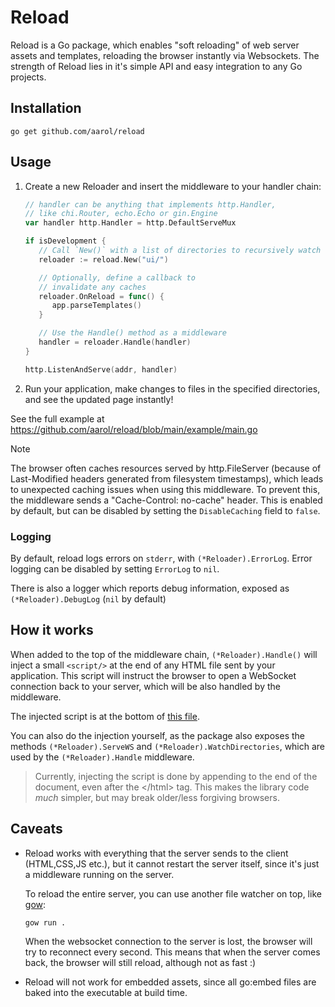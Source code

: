 # Reload

Reload is a Go package, which enables "soft reloading" of web server assets and templates, reloading the browser instantly via Websockets. The strength of Reload lies in it's simple API and easy integration to any Go projects.

## Installation

`go get github.com/aarol/reload`

## Usage

1. Create a new Reloader and insert the middleware to your handler chain:

   ```go
   // handler can be anything that implements http.Handler,
   // like chi.Router, echo.Echo or gin.Engine
   var handler http.Handler = http.DefaultServeMux

   if isDevelopment {
      // Call `New()` with a list of directories to recursively watch
      reloader := reload.New("ui/")

      // Optionally, define a callback to
      // invalidate any caches
      reloader.OnReload = func() {
         app.parseTemplates()
      }

      // Use the Handle() method as a middleware
      handler = reloader.Handle(handler)
   }

   http.ListenAndServe(addr, handler)
   ```

2. Run your application, make changes to files in the specified directories, and see the updated page instantly!

See the full example at <https://github.com/aarol/reload/blob/main/example/main.go>

> [!NOTE]  
> The browser often caches resources served by http.FileServer (because of Last-Modified headers generated from filesystem timestamps),
> which leads to unexpected caching issues when using this middleware. To prevent this, the middleware sends a "Cache-Control: no-cache" header. This is enabled by default, but can be disabled by setting the `DisableCaching` field to `false`.

### Logging

By default, reload logs errors on `stderr`, with `(*Reloader).ErrorLog`. Error logging can be disabled by setting `ErrorLog` to `nil`.

There is also a logger which reports debug information, exposed as `(*Reloader).DebugLog` (`nil` by default)

## How it works

When added to the top of the middleware chain, `(*Reloader).Handle()` will inject a small `<script/>` at the end of any HTML file sent by your application. This script will instruct the browser to open a WebSocket connection back to your server, which will be also handled by the middleware.

The injected script is at the bottom of [this file](https://github.com/aarol/reload/blob/main/reload.go).

You can also do the injection yourself, as the package also exposes the methods `(*Reloader).ServeWS` and `(*Reloader).WatchDirectories`, which are used by the `(*Reloader).Handle` middleware.

> Currently, injecting the script is done by appending to the end of the document, even after the \</html\> tag.
> This makes the library code _much_ simpler, but may break older/less forgiving browsers.

## Caveats

- Reload works with everything that the server sends to the client (HTML,CSS,JS etc.), but it cannot restart the server itself,
  since it's just a middleware running on the server.

  To reload the entire server, you can use another file watcher on top, like [gow](https://github.com/mitranim/gow):

  `gow run .`

  When the websocket connection to the server is lost, the browser will try to reconnect every second.
  This means that when the server comes back, the browser will still reload, although not as fast :)

- Reload will not work for embedded assets, since all go:embed files are baked into the executable at build time.
